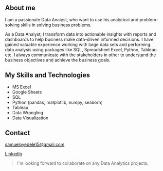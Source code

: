 ## About me

I am a passionate Data Analyst, who want to use his analytical and problem-solving skills in solving business problems.

As a Data Analyst, I transform data into actionable insights with reports and dashboards to help business make data-driven informed decisions. I have gained valuable experience working with large data sets and performing data analysis using packages like SQL, Spreadsheet Excel, Python, Tableau etc. I always communicate with the stakeholders in other to understand the business objectives and achieve the business goals.

## My Skills and Technologies
* MS Excel
* Google Sheets
* SQL
* Python (pandas, matplotlib, numpy, seaborn)
* Tableau
* Data Wrangling
* Data Visualization

## Contact

samueloyedele15@gmail.com

[LinkedIn](https://www.linkedin.com/in/samuel-oyedele-53579b19b/)

> I'm looking forward to collaborate on any Data Analytics projects.

